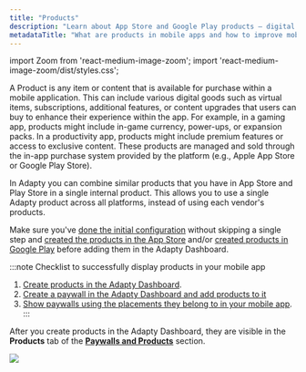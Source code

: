 ```yaml
---
title: "Products"
description: "Learn about App Store and Google Play products – digital items users can purchase within apps, ranging from in-game currency to premium features. Discover how Adapty revolutionizes mobile app monetization and user engagement with its seamless product management capabilities. With Adapty, consolidate similar products across platforms into a single internal product, streamlining management and maximizing revenue potential. Elevate user experience, increase app revenue, and attract more users effortlessly with Adapty's innovative solutions"
metadataTitle: "What are products in mobile apps and how to improve mobile app monetization with Adapty"
---
```


import Zoom from 'react-medium-image-zoom';
import 'react-medium-image-zoom/dist/styles.css';

A Product is any item or content that is available for purchase within a mobile application. This can include various digital goods such as virtual items, subscriptions, additional features, or content upgrades that users can buy to enhance their experience within the app. For example, in a gaming app, products might include in-game currency, power-ups, or expansion packs. In a productivity app, products might include premium features or access to exclusive content. These products are managed and sold through the in-app purchase system provided by the platform (e.g., Apple App Store or Google Play Store).

In Adapty you can combine similar products that you have in App Store and Play Store in a single internal product. This allows you to use a single Adapty product across all platforms, instead of using each vendor's products.

Make sure you've [done the initial configuration](quickstart) without skipping a single step and [created the products in the App Store](app-store-products) and/or [created products in Google Play](android-products) before adding them in the Adapty Dashboard.

:::note
Checklist to successfully display products in your mobile app

1. [Create products in the Adapty Dashboard](create-product).
2. [Create a paywall in the Adapty Dashboard and add products to it](create-paywall)
3. [Show paywalls using the placements they belong to in your mobile app](display-pb-paywalls).
:::

After you create products in the Adapty Dashboard, they are visible in the  **Products** tab of the **[Paywalls and Products](https://app.adapty.io/products)** section.


<Zoom>
  <img src={require('./img/a26de79-Products_list.png').default}
  style={{
    border: '1px solid #727272', /* border width and color */
    width: '700px', /* image width */
    display: 'block', /* for alignment */
    margin: '0 auto' /* center alignment */
  }}
/>
</Zoom>


